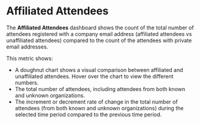 # Affiliated Attendees

The **Affiliated Attendees** dashboard shows the count of the total number of attendees registered with a company email address (affiliated attendees vs unaffiliated attendees) compared to the count of the attendees with private email addresses.&#x20;

This metric shows:

* A doughnut chart shows a visual comparison between affiliated and unaffiliated attendees. Hover over the chart to view the different numbers.
* The total number of attendees, including attendees from both known and unknown organizations.
* The increment or decrement rate of change in the total number of attendees (from both known and unknown organizations) during the selected time period compared to the previous time period.

